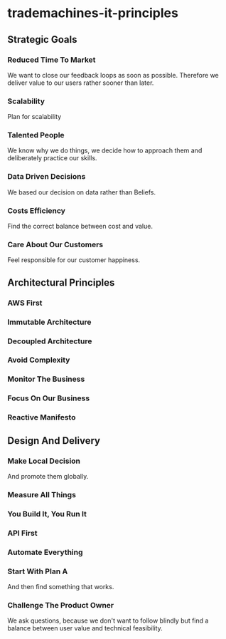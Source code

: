 # trademachines-it-principles

## Strategic Goals

### Reduced Time To Market
We want to close our feedback loops as soon as possible. Therefore we deliver value to our users rather sooner than later.

### Scalability
Plan for scalability

### Talented People
We know why we do things, we decide how to approach them and deliberately practice our skills.

### Data Driven Decisions
We based our decision on data rather than Beliefs.

### Costs Efficiency
Find the correct balance between cost and value.

### Care About Our Customers
Feel responsible for our customer happiness.




## Architectural Principles

### AWS First
### Immutable Architecture
### Decoupled Architecture
### Avoid Complexity
### Monitor The Business
### Focus On Our Business
### Reactive Manifesto



## Design And Delivery

### Make Local Decision
And promote them globally.

### Measure All Things

### You Build It, You Run It
### API First
### Automate Everything
### Start With Plan A
And then find something that works.
###  Challenge The Product Owner
We ask questions, because we don't want to follow blindly but find a balance between user value and technical feasibility.
